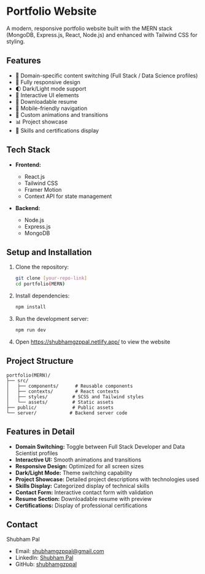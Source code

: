 # Portfolio Website

A modern, responsive portfolio website built with the MERN stack (MongoDB, Express.js, React, Node.js) and enhanced with Tailwind CSS for styling.

## Features

- 🎨 Domain-specific content switching (Full Stack / Data Science profiles)
- 📱 Fully responsive design
- 🌓 Dark/Light mode support
- 🎯 Interactive UI elements
- 📄 Downloadable resume
- 📱 Mobile-friendly navigation
- 🎨 Custom animations and transitions
- 📊 Project showcase
- 📝 Skills and certifications display

## Tech Stack

- **Frontend:**
  - React.js
  - Tailwind CSS
  - Framer Motion
  - Context API for state management

- **Backend:**
  - Node.js
  - Express.js
  - MongoDB

## Setup and Installation

1. Clone the repository:
   ```bash
   git clone [your-repo-link]
   cd portfolio(MERN)
   ```

2. Install dependencies:
   ```bash
   npm install
   ```

3. Run the development server:
   ```bash
   npm run dev
   ```

4. Open https://shubhamgzppal.netlify.app/ to view the website

## Project Structure

```
portfolio(MERN)/
├── src/
│   ├── components/      # Reusable components
│   ├── contexts/        # React contexts
│   ├── styles/         # SCSS and Tailwind styles
│   └── assets/         # Static assets
├── public/             # Public assets
└── server/            # Backend server code
```

## Features in Detail

- **Domain Switching:** Toggle between Full Stack Developer and Data Scientist profiles
- **Interactive UI:** Smooth animations and transitions
- **Responsive Design:** Optimized for all screen sizes
- **Dark/Light Mode:** Theme switching capability
- **Project Showcase:** Detailed project descriptions with technologies used
- **Skills Display:** Categorized display of technical skills
- **Contact Form:** Interactive contact form with validation
- **Resume Section:** Downloadable resume with preview
- **Certifications:** Display of professional certifications

## Contact

Shubham Pal
- Email: shubhamgzppal@gmail.com
- LinkedIn: [Shubham Pal](https://www.linkedin.com/in/shubham-pal-700215253/)
- GitHub: [shubhamgzppal](https://github.com/shubhamgzppal)
